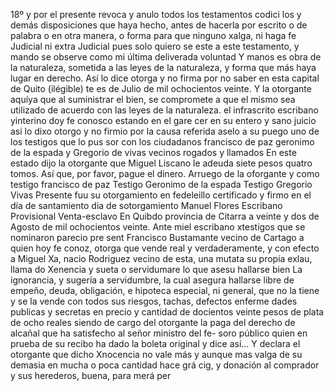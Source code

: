 18º
y por el presente revoca y anulo todos los testamentos codici
los y demás disposiciones que haya hecho, antes de hacerla por escrito o de palabra o en otra manera, o forma para que ninguno xalga, ni haga fe Judicial ni extra Judicial pues solo quiero se este a este testamento, y mando se observe como mi última deliverada voluntad
Y manos es obra de la naturaleza, sometida a las leyes de la naturaleza, y forma que más haya lugar en derecho. Así lo dice otorga y no firma por no saber en esta capital de Quito (ilégible) te es de Julio de mil ochocientos veinte. Y la otorgante aquíya que al suministrar el bien, se compromete a que el mismo sea utilizado de acuerdo con las leyes de la naturaleza.
el infrascrito escribano yinterino doy fe conosco estando en el gare
cer en su entero y sano juicio asi lo dixo otorgo y no firmio por la
causa referida aselo a su puego uno de los testigos que lo pus
sor con los ciudadanos francisco de paz geronimo de la espada y
Gregorio de vivas vecinos rogados y llamados
En este estado dijo la otorgante que Miguel Liscano le adeuda siete pesos quatro tomos.
Así que, por favor, pague el dinero.
Arruego de la oforgante y como testigo francisco de paz
Testigo Geronimo de la espada Testigo Gregorio Vivas
Presente fuu su otorgamiento en fedeleillo certificado y firmo en el
día de santamiento
dia de sotorgamiento
Manuel Flores
Escribano Provisional
Venta-esclavo
En Quibdo provincia de Citarra a veinte y dos de Agosto de mil ochocientos veinte. Ante miel escribano xtestigos que se nominaron parecio pre
sent Francisco Bustamante vecino de Cartago a quien hoy fe conoz, otorga que vende real y verdaderamente, y con efecto a Miguel Xa, nacio Rodriguez vecino de esta, una mutata su propia exlau, llama do Xenencia y sueta o servidumare lo que asesu hallarse bien
La ignorancia, y sugería a servidumbre, la cual asegura hallarse libre de empeño, deuda, obligación, e hipoteca especial, ni general, que no la tiene y se la vende con todos sus riesgos, tachas, defectos enferme dades publicas y secretas en precio y cantidad de docientos veinte
pesos de plata de ocho reales siendo de cargo del otorgante la paga del derecho de alcañal que ha satisfecho al señor ministro del fe- soro público quien en prueba de su recibo ha dado la boleta original y dice así... Y declara el otorgante que dicho Xnocencia no vale más y
aunque mas valga de su demasia en mucha o poca cantidad hace grá
cig, y donación al comprador y sus herederos, buena, para merá per